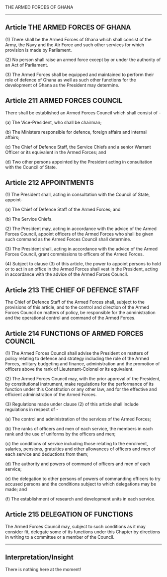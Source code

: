



THE ARMED FORCES OF GHANA

---


##  Article THE ARMED FORCES OF GHANA

(1) There shall be the Armed Forces of Ghana which shall consist of the Army, the Navy and the Air Force and such other services for which provision is made by Parliament.

(2) No person shall raise an armed force except by or under the authority of an Act of Parliament.

(3) The Armed Forces shall be equipped and maintained to perform their role of defence of Ghana as well as such other functions for the development of Ghana as the President may determine.

##  Article 211 ARMED FORCES COUNCIL

There shall be established an Armed Forces Council which shall consist of -

(a) The Vice-President, who shall be chairman;

(b) The Ministers responsible for defence, foreign affairs and internal affairs;

(c) The Chief of Defence Staff, the Service Chiefs and a senior Warrant Officer or its equivalent in the Armed Forces; and

(d) Two other persons appointed by the President acting in consultation with the Council of State.

##  Article 212 APPOINTMENTS

(1) The President shall, acting in consultation with the Council of State, appoint-

(a) The Chief of Defence Staff of the Armed Forces; and

(b) The Service Chiefs.

(2) The President may, acting in accordance with the advice of the Armed Forces Council, appoint officers of the Armed Forces who shall be given such command as the Armed Forces Council shall determine.

(3) The President shall, acting in accordance with the advice of the Armed Forces Council, grant commissions to officers of the Armed Forces.

(4) Subject to clause (3) of this article, the power to appoint persons to hold or to act in an office in the Armed Forces shall vest in the President, acting in accordance with the advice of the Armed Forces Council.

##  Article 213 THE CHIEF OF DEFENCE STAFF

The Chief of Defence Staff of the Armed Forces shall, subject to the provisions of this article, and to the control and direction of the Armed Forces Council on matters of policy, be responsible for the administration and the operational control and command of the Armed Forces.

##  Article 214 FUNCTIONS OF ARMED FORCES COUNCIL

(1) The Armed Forces Council shall advise the President on matters of policy relating to defence and strategy including the role of the Armed Forces, military budgeting and finance, administration and the promotion of officers above the rank of Lieutenant-Colonel or its equivalent.

(2) The Armed Forces Council may, with the prior approval of the President, by constitutional instrument, make regulations for the performance of its function under this Constitution or any other law, and for the effective and efficient administration of the Armed Forces.

(3) Regulations made under clause (2) of this article shall include regulations in respect of -

(a) The control and administration of the services of the Armed Forces;

(b) The ranks of officers and men of each service, the members in each rank and the use of uniforms by the officers and men;

(c) the conditions of service including those relating to the enrolment, salaries, pensions, gratuities and other allowances of officers and men of each service and deductions from them;

(d) The authority and powers of command of officers and men of each service;

(e) the delegation to other persons of powers of commanding officers to try accused persons and the conditions subject to which delegations may be made; and

(f) The establishment of research and development units in each service.

##  Article 215 DELEGATION OF FUNCTIONS

The Armed Forces Council may, subject to such conditions as it may consider fit, delegate some of its functions under this Chapter by directions in writing to a committee or a member of the Council.
  


---
## Interpretation/Insight

There is nothing here at the moment!